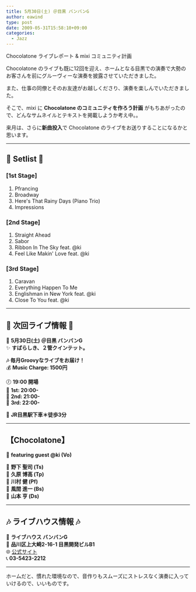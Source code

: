 ```yaml
---
title: 5月30日(土) ＠目黒 バンバンG
author: eawind
type: post
date: 2009-05-31T15:58:10+09:00
categories:
  - Jazz
---
```

Chocolatone ライブレポート & mixi コミュニティ計画

Chocolatone のライブも既に12回を迎え、ホームとなる目黒での演奏で大勢のお客さんを前にグルーヴィーな演奏を披露させていただきました。

また、仕事の同僚とそのお友達がお越しくださり、演奏を楽しんでいただきました。

そこで、mixi に **Chocolatone のコミュニティを作ろう計画** がもちあがったので、どんなサムネイルとテキストを掲載しようか考え中。。

来月は、さらに**新曲投入**で Chocolatone のライブをお送りすることになるかと思います。

---

## 🎵 Setlist 🎵

### [1st Stage]
1. Pfrancing  
2. Broadway  
3. Here's That Rainy Days (Piano Trio)  
4. Impressions  

### [2nd Stage]
1. Straight Ahead  
2. Sabor  
3. Ribbon In The Sky feat. @ki  
4. Feel Like Makin' Love feat. @ki  

### [3rd Stage]
1. Caravan  
2. Everything Happen To Me  
3. Englishman in New York feat. @ki  
4. Close To You feat. @ki  

---

## 🎷 **次回ライブ情報** 🎷

📅 **5月30日(土) ＠目黒 バンバンG**  
✨ **すばらしき、２管クインテット。**  

**🎶 毎月Groovyなライブをお届け！**  
💰 **Music Charge: 1500円**  

🕖 **19:00 開場**  
🎼 **1st: 20:00-**  
🎼 **2nd: 21:00-**  
🎼 **3rd: 22:00-**  

🚉 **JR目黒駅下車＊徒歩3分**  

---

## 【Chocolatone】  
🎤 **featuring guest @ki (Vo)**  

🎷 **野下 聖司 (Ts)**  
🎺 **久原 博高 (Tp)**  
🎹 **川村 健 (Pf)**  
🎸 **風間 進一 (Bs)**  
🥁 **山本 亨 (Ds)**  

---

## 🎶 **ライブハウス情報** 🎶

🏢 **ライブハウス バンバンG**  
📍 **品川区上大崎2-16-1 目黒開発ビルB1**  
🌐 [公式サイト](http://www1.cts.ne.jp/~banban-g/)  
📞 **03-5423-2212**  

---

ホームだと、慣れた環境なので、音作りもスムーズにストレスなく演奏に入っていけるので、いいものです。
